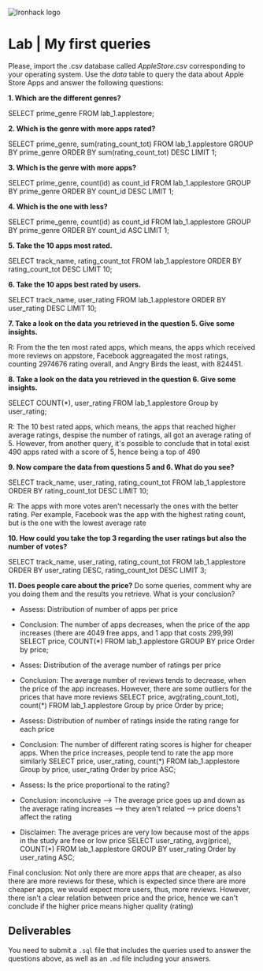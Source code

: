 ![Ironhack logo](https://i.imgur.com/1QgrNNw.png)

# Lab | My first queries

Please, import the .csv database called *AppleStore.csv* corresponding to your operating system. Use the *data* table to query the data about Apple Store Apps and answer the following questions: 

**1. Which are the different genres?**

SELECT prime_genre FROM lab_1.applestore;

**2. Which is the genre with more apps rated?**

SELECT prime_genre, sum(rating_count_tot)
FROM lab_1.applestore
GROUP BY prime_genre
ORDER BY sum(rating_count_tot) DESC
LIMIT 1;

**3. Which is the genre with more apps?**

SELECT prime_genre, count(id) as count_id
FROM lab_1.applestore
GROUP BY prime_genre
ORDER BY count_id DESC
LIMIT 1;

**4. Which is the one with less?**

SELECT prime_genre, count(id) as count_id
FROM lab_1.applestore
GROUP BY prime_genre
ORDER BY count_id ASC
LIMIT 1;

**5. Take the 10 apps most rated.**

SELECT track_name, rating_count_tot
FROM lab_1.applestore
ORDER BY rating_count_tot DESC
LIMIT 10;

**6. Take the 10 apps best rated by users.**

SELECT track_name, user_rating
FROM lab_1.applestore
ORDER BY user_rating DESC
LIMIT 10;

**7. Take a look on the data you retrieved in the question 5. Give some insights.**

R: From the the ten most rated apps, which means, the apps which received more reviews on appstore, Facebook aggreagated the most ratings, counting 2974676 rating overall, and Angry Birds the least, with 824451.


**8. Take a look on the data you retrieved in the question 6. Give some insights.**

SELECT COUNT(*), user_rating
FROM lab_1.applestore
Group by user_rating;

R: The 10 best rated apps, which means, the apps that reached higher average ratings, despise the number of ratings, all got an average rating of 5. However, from another query, it's possible to conclude that in total exist 490 apps rated with a score of 5, hence being a top of 490

**9. Now compare the data from questions 5 and 6. What do you see?**

SELECT track_name, user_rating, rating_count_tot
FROM lab_1.applestore
ORDER BY rating_count_tot DESC
LIMIT 10;

R: The apps with more votes aren't necessarly the ones with the better rating. Per example, Facebook was the app with the highest rating count, but is the one with the lowest average rate


**10. How could you take the top 3 regarding the user ratings but also the number of votes?**

SELECT track_name, user_rating, rating_count_tot
FROM lab_1.applestore
ORDER BY user_rating DESC, rating_count_tot DESC
LIMIT 3;

**11. Does people care about the price?** Do some queries, comment why are you doing them and the results you retrieve. What is your conclusion?

- Assess: Distribution of number of apps per price
- Conclusion: The number of apps decreases, when the price of the app increases (there are 4049 free apps, and 1 app that costs 299,99)
SELECT price, COUNT(*)
FROM lab_1.applestore
GROUP BY price
Order by price;

- Asses: Distribution of the average number of ratings per price
- Conclusion: The average number of reviews tends to decrease, when the price of the app increases. However, there are some outliers for the prices that have more reviews
SELECT price, avg(rating_count_tot), count(*)
FROM lab_1.applestore
Group by price
Order by price;

- Assess: Distribution of number of ratings inside the rating range for each price
- Conclusion: The number of different rating scores is higher for cheaper apps. When the price increases, people tend to rate the app more similarly 
SELECT price, user_rating, count(*)
FROM lab_1.applestore
Group by price, user_rating
Order by price ASC;

- Assess: Is the price proportional to the rating?
- Conclusion: inconclusive --> The average price goes up and down as the average rating increases --> they aren't related --> price doens't affect the rating
- Disclaimer: The average prices are very low because most of the apps in the study are free or low price
SELECT user_rating, avg(price), COUNT(*)
FROM lab_1.applestore
GROUP BY user_rating
Order by user_rating ASC;

Final conclusion: Not only there are more apps that are cheaper, as also there are more reviews for these, which is expected since there are more cheaper apps, we would expect more users, thus, more reviews. 
However, there isn't a clear relation between price and the price, hence we can't conclude if the higher price means higher quality (rating)

## Deliverables 
You need to submit a `.sql` file that includes the queries used to answer the questions above, as well as an `.md` file including your answers. 
